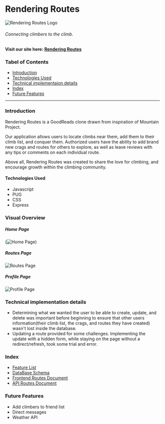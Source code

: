 # Rendering Routes

![Rendering Routes Logo](https://user-images.githubusercontent.com/46910262/172967859-be70b78f-9ada-4814-a35e-90c22ba1d468.png)
###### Connecting climbers to the climb.

#### Visit our site here: [Rendering Routes](https://rendering-routes.herokuapp.com/)

### Tabel of Contents
* [Introduction](#introduction)
* [Technologies Used](#technologies-used)
* [Technical implementaion details](#technical-implementation-details)
* [Index](#index)
* [Future Features](#future-features)

---
### Introduction

Rendering Routes is a GoodReads clone drawn from inspiration of Mountain Project.

Our application allows users to locate climbs near them, add them to their climb list, and conquer them. Authorized users have the ability to add brand new crags and routes for others to explore, as well as leave reviews with any tips or comments on each individual route. 

Above all, Rendering Routes was created to share the love for climbing, and encourage growth within the climbing community.

#### Technologies Used
* Javascript
* PUG
* CSS
* Express

### Visual Overview

##### Home Page
(![Home Page](https://user-images.githubusercontent.com/97130941/173175977-20196604-433d-40e5-a794-91d3efd98a9e.png))
##### Routes Page
![Routes Page](https://user-images.githubusercontent.com/97130941/173176008-48d6bffc-6515-4ac1-9353-4a719c04f321.png)
##### Profile Page
![Profile Page](https://user-images.githubusercontent.com/97130941/173176030-5fc335c8-70ce-458a-980a-0545a8120d2b.png)

### Technical implementation details

 - Determining what we wanted the user to be able to create, update, and delete was important before beginning to ensure that other users information(their climb list, the crags, and routes they have created) wasn't lost inside the database.
 - Updating a route provided for some challenges. Implementing the update with a hidden form, while staying on the page without a redirect/refresh, took some trial and error.

### Index
* [Feature List](https://github.com/jay-bean/Rendering-Routes/wiki/feature-list)
* [DataBase Schema](https://github.com/jay-bean/Rendering-Routes/wiki/database-schema)
* [Frontend Routes Document](https://github.com/jay-bean/Rendering-Routes/wiki/front-end-routes)
* [API Routes Document](https://github.com/jay-bean/Rendering-Routes/wiki/api-documentation)

### Future Features
* Add climbers to friend list
* Direct messages
* Weather API
